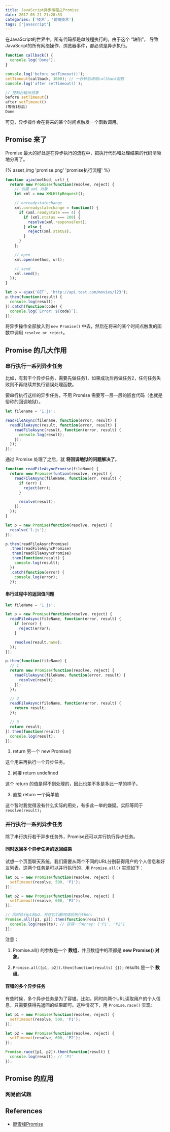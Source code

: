 ```yaml
---
title: JavaScript异步编程之Promise
date: 2017-05-21 21:28:53
categories: ['技术', '前端技术']
tags: ['javascript']
---
```


在JavaScript的世界中，所有代码都是单线程执行的。由于这个 “缺陷”， 导致JavaScript的所有网络操作、浏览器事件，都必须是异步执行。

```javascript
function callback() {
  console.log('Done');
}

console.log('before setTimeout()');
setTimeout(callback, 1000); // 一秒钟后调用callback函数
console.log('after setTimeout()');

// 控制台输出结果
before setTimeout()
after setTimeout()
(等待1秒后)
Done
```

可见，异步操作会在将来的某个时间点触发一个函数调用。

<!-- more -->

## Promise 来了

Promise 最大的好处是在异步执行的流程中，把执行代码和处理结果的代码清晰地分离了。

{% asset_img 'promise.png' 'promise执行流程' %}

```js
function ajax(method, url) {
  return new Promise(function(resolve, reject) {
    // 创建 xml 对象
    let xml = new XMLHttpRequest();

    // onreadystatechange
    xml.onreadystatechange = function() {
      if (xml.readyState === 4) {
        if (xml.status === 200) {
          resolve(xml.responseText);
        } else {
          reject(xml.status);
        }
      }
    };

    // open
    xml.open(method, url);

    // send
    xml.send();
  });
}

let p = ajax('GET', 'http://api.test.com/movies/123');
p.then(function(result) {
  console.log(result);
}).catch(function(code) {
  console.log(`Error: ${code}`);
});
```

将异步操作全部放入到 `new Promise()` 中去，然后在将来的某个时间点触发的函数中调用 `resolve or reject`。

## Promise 的几大作用

### 串行执行一系列异步任务

比如，有若干个异步任务，需要先做任务1，如果成功后再做任务2，任何任务失败则不再继续并执行错误处理函数。

要串行执行这样的异步任务，不用 Promise 需要写一层一层的嵌套代码（也就是俗称的回调地狱）。

```js
let filename = '1.js';

readFileAsync(filename, function(error, result) {
  readFileAsync(result, function(error, result) {
    readFileAsync(result, function(error, result) {
      console.log(result);
    });
  });
});
```

通过 Promise 处理了之后，就 **将回调地狱的问题解决了**。

```js
function readFileAsyncPromise(fileName) {
  return new Promise(funtion(resolve, reject) {
    readFileAsync(fileName, function(err, result) {
      if (err) {
        reject(err);
      }

      resolve(result);
    });
  });
}

let p = new Promise(function(resolve, reject) {
  resolve('1.js');
});

p.then(readFileAsyncPromise)
  .then(readFileAsyncPromise)
  .then(readFileAsyncPromise)
  .then(function(result) {
    console.log(result);
  })
  .catch(function(error) {
    console.log(error);
  });
```

#### 串行过程中的返回值问题

```js
let fileName = '1.js';

let p = new Promise(function(resolve, reject) {
  readFileAsync(fileName, function(error, result) {
    if (error) {
      reject(error);
    }

    resolve(result.name);
  });
});

p.then(function(fileName) {
  // 1
  return new Promise(function(resolve, reject) {
    readFileAsync(fileName, function(error, result) {
      resolve(result);
    });
  });

  // 2
  readFileAsync(fileName, function(error, result) {
    return result;
  });

  // 3
  return result;
}).then(function(result) {
  console.log(result);
});
```

1. return 另一个 new Promise()

  这个用来再执行一个异步任务。

2. 间接 return undefined

  这个 return 的值是得不到处理的，因此也差不多是多此一举的样子。

3. 直接 return 一个简单值

  这个暂时我觉得没有什么实际的用处，有多此一举的嫌疑。实际等同于 `resolve(result);`

### 并行执行一系列异步任务

除了串行执行若干异步任务外，Promise还可以并行执行异步任务。

#### 同时返回多个异步任务的返回结果

试想一个页面聊天系统，我们需要从两个不同的URL分别获得用户的个人信息和好友列表，这两个任务是可以并行执行的，用 `Promise.all()` 实现如下：

```js
let p1 = new Promise(function(resolve, reject) {
  setTimeout(resolve, 500, 'P1');
});

let p2 = new Promise(function(resolve, reject) {
  setTimeout(resolve, 600, 'P2');
});

// 同时执行p1和p2，并在它们都完成后执行then:
Promise.all([p1, p2]).then(function(results) {
  console.log(results); // 获得一个Array: ['P1', 'P2']
});
```

注意：

1. Promise.all() 的参数是一个 **数组**，并且数组中的项都是 **new Promise() 对象**。

2. `Promise.all([p1, p2]).then(function(results) {});` results 是一个 **数组**。

#### 容错的多个异步任务

有些时候，多个异步任务是为了容错。比如，同时向两个URL读取用户的个人信息，只需要获得先返回的结果即可。这种情况下，用 `Promise.race()` 实现:

```js
let p1 = new Promise(function(resolve, reject) {
  setTimeout(resolve, 500, 'P1');
});

let p2 = new Promise(function(resolve, reject) {
  setTimeout(resolve, 600, 'P2');
});

Promise.race([p1, p2]).then(function(result) {
  console.log(result); // 'P1'
});
```

## Promise 的应用

### 网易面试题

## References

- [廖雪峰Promise](http://www.liaoxuefeng.com/wiki/001434446689867b27157e896e74d51a89c25cc8b43bdb3000/0014345008539155e93fc16046d4bb7854943814c4f9dc2000)
